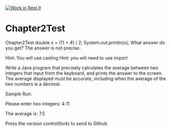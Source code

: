 [![Work in Repl.it](https://classroom.github.com/assets/work-in-replit-14baed9a392b3a25080506f3b7b6d57f295ec2978f6f33ec97e36a161684cbe9.svg)](https://classroom.github.com/online_ide?assignment_repo_id=3629346&assignment_repo_type=AssignmentRepo)
# Chapter2Test
Chapter2Test
double x = (11 + 4) / 2;
System.out.println(x);
What answer do you get? The answer is not precise.

Hint:  You will use casting 
Hint: you will need to use import

Write a Java program that precisely calculates the average between two integers that input from the keyboard, and prints the answer to the screen. The average displayed must be accurate, including when the average of the two numbers is a decimal.

Sample Run:

Please enter two integers:
4
11

The average is: 7.5

Press the version control(fork) to send to Github
